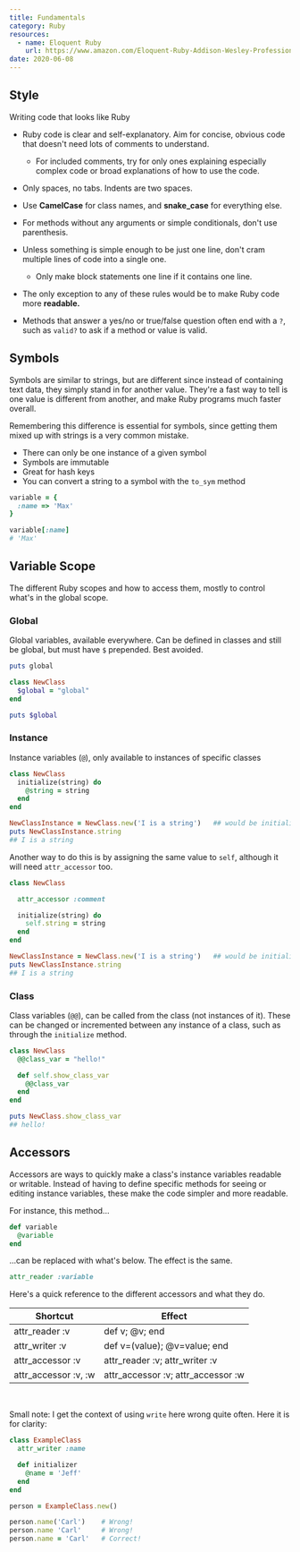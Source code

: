 ```yaml
---
title: Fundamentals
category: Ruby
resources:
  - name: Eloquent Ruby
    url: https://www.amazon.com/Eloquent-Ruby-Addison-Wesley-Professional/dp/0321584104
date: 2020-06-08
---
```


## Style

Writing code that looks like Ruby

* Ruby code is clear and self-explanatory. Aim for concise, obvious code that doesn't need lots of comments to understand.
    * For included comments, try for only ones explaining especially complex code or broad explanations of how to use the code.
* Only spaces, no tabs. Indents are two spaces.
* Use **CamelCase** for class names, and **snake_case** for everything else.
* For methods without any arguments or simple conditionals, don't use parenthesis.
* Unless something is simple enough to be just one line, don't cram multiple lines of code into a single one.
    - Only make block statements one line if it contains one line.
* The only exception to any of these rules would be to make Ruby code more **readable.**

* Methods that answer a yes/no or true/false question often end with a `?`, such as `valid?` to ask if a method or value is valid.

## Symbols

Symbols are similar to strings, but are different since instead of containing text data, they simply stand in for another value. They're a fast way to tell is one value is different from another, and make Ruby programs much faster overall.

Remembering this difference is essential for symbols, since getting them mixed up with strings is a very common mistake.

* There can only be one instance of a given symbol
* Symbols are immutable
* Great for hash keys
* You can convert a string to a symbol with the `to_sym` method

```ruby
variable = {
  :name => 'Max'
}

variable[:name]
# 'Max'
```

## Variable Scope

The different Ruby scopes and how to access them, mostly to control what's in the global scope.

### Global

Global variables, available everywhere. Can be defined in classes and still be global, but must have `$` prepended. Best avoided.

```ruby
puts global

class NewClass
  $global = "global"
end

puts $global
```

### Instance

Instance variables (`@`), only available to instances of specific classes

```ruby
class NewClass
  initialize(string) do
    @string = string
  end
end

NewClassInstance = NewClass.new('I is a string')   ## would be initialized as "@string" in the class
puts NewClassInstance.string
## I is a string
```

Another way to do this is by assigning the same value to `self`, although it will need `attr_accessor` too.

```ruby
class NewClass

  attr_accessor :comment

  initialize(string) do
    self.string = string
  end
end

NewClassInstance = NewClass.new('I is a string')   ## would be initialized as "@string" in the class
puts NewClassInstance.string
## I is a string
```

### Class

Class variables (`@@`), can be called from the class (not instances of it). These can be changed or incremented between any instance of a class, such as through the `initialize` method.

```ruby
class NewClass
  @@class_var = "hello!"

  def self.show_class_var
    @@class_var
  end
end

puts NewClass.show_class_var
## hello!
```

## Accessors

Accessors are ways to quickly make a class's instance variables readable or writable. Instead of having to define specific methods for seeing or editing instance variables, these make the code simpler and more readable.

For instance, this method...

```ruby
def variable
  @variable
end
```

...can be replaced with what's below. The effect is the same.

```ruby
attr_reader :variable
```

Here's a quick reference to the different accessors and what they do.

| Shortcut             | Effect                             |
|----------------------|------------------------------------|
| attr_reader :v       | def v; @v; end                     |
| attr_writer :v       | def v=(value); @v=value; end       |
| attr_accessor :v     | attr_reader :v; attr_writer :v     |
| attr_accessor :v, :w | attr_accessor :v; attr_accessor :w |

<br />

Small note: I get the context of using `write` here wrong quite often. Here it is for clarity:

```ruby
class ExampleClass
  attr_writer :name

  def initializer
    @name = 'Jeff'
  end
end

person = ExampleClass.new()

person.name('Carl')    # Wrong!
person.name 'Carl'     # Wrong!
person.name = 'Carl'   # Correct!
```
